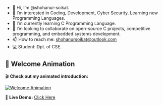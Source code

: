 - 👋 Hi, I’m @shohanur-soikat.
- 👀 I’m interested in Coding, Development, Cyber Security, Learning new Programming Languages.
- 🌱 I’m currently learning C Programming Language.
- 💞️ I’m looking to collaborate on open-source C projects, competitive programming, and embedded systems development.
- 📫 How to reach me: shohanursoikat@outlook.com
- 💻 Student: Dpt. of CSE.

<!---
shohanur-soikat/shohanur-soikat is a ✨ special ✨ repository because its `README.md` (this file) appears on your GitHub profile.
You can click the Preview link to take a look at your changes.
--->

## 🚀 Welcome Animation  
🎬 **Check out my animated introduction:**  

[![Welcome Animation](https://raw.githubusercontent.com/shohanur-soikat/shohanur-soikat/main/welcome-animation.gif)](https://shohanur-soikat.github.io/shohanur-soikat/)  

🔗 **Live Demo:** [Click Here](https://shohanur-soikat.github.io/shohanur-soikat/welcome.html)
